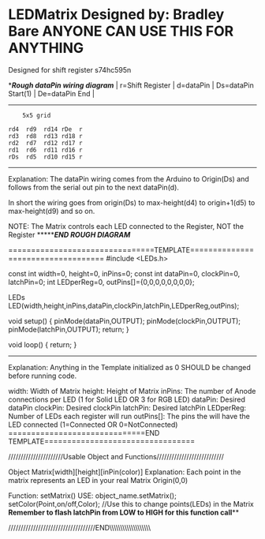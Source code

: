 LEDMatrix
Designed by: Bradley Bare
ANYONE CAN USE THIS FOR ANYTHING
=========

Designed for shift register s74hc595n

******************Rough dataPin wiring diagram*****************
| r=Shift Register | d=dataPin | Ds=dataPin Start(1) | De=dataPin End | 
**************************
        5x5 grid
    
    rd4  rd9  rd14 rDe  r
    rd3  rd8  rd13 rd18 r
    rd2  rd7  rd12 rd17 r
    rd1  rd6  rd11 rd16 r
    rDs  rd5  rd10 rd15 r
    
--------------------------
Explanation: The dataPin wiring comes from the Arduino to Origin(Ds) and follows from 
the serial out pin to the next dataPin(d). 

In short the wiring goes from origin(Ds) to max-height(d4) to origin+1(d5) to 
max-height(d9) and so on.

NOTE: The Matrix controls each LED connected to the Register, NOT the Register
**************************END ROUGH DIAGRAM*********************

================================TEMPLATE===================================
#include <LEDs.h>

const int width=0, height=0, inPins=0;
const int dataPin=0, clockPin=0, latchPin=0;
int LEDperReg=0, outPins[]={0,0,0,0,0,0,0,0};

LEDs LED(width,height,inPins,dataPin,clockPin,latchPin,LEDperReg,outPins);

void setup()
{
  pinMode(dataPin,OUTPUT);
  pinMode(clockPin,OUTPUT);
  pinMode(latchPin,OUTPUT);
  return;
}

void loop()
{
  return;
}

---------------------------------------------------------------------------
Explanation: Anything in the Template initialized as 0 SHOULD be changed
before running code.

width: Width of Matrix
height: Height of Matrix
inPins: The number of Anode connections per LED (1 for Solid LED OR 3 for RGB LED)
dataPin: Desired dataPin
clockPin: Desired clockPin
latchPin: Desired latchPin
LEDperReg: Number of LEDs each register will run
outPins[]: The pins the will have the LED connected (1=Connected OR 0=NotConnected)
==============================END TEMPLATE=================================

//////////////////////Usable Object and Functions///////////////////////////

Object Matrix[width][height][inPin(color)]
  Explanation: Each point in the matrix represents an LED in your real Matrix  Origin(0,0)

Function: setMatrix() USE: object_name.setMatrix();
          setColor(Point,on/off,Color); //Use this to change points(LEDs) in the Matrix
**********Remember to flash latchPin from LOW to HIGH for this function call************

///////////////////////////////////END\\\\\\\\\\\\\\\\\\\\\\\\\\\\\\\\\\\\\\

